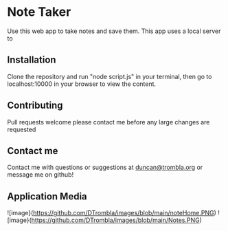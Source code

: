 # Note Taker
Use this web app to take notes and save them. 
This app uses a local server to 

## Installation

Clone the repository and run "node script.js" in your terminal, then go to localhost:10000 in your browser to view the content.

## Contributing
Pull requests welcome please contact me before any large changes are requested


## Contact me
Contact me with questions or suggestions at duncan@trombla.org or message me on github!

## Application Media
![image}(https://github.com/DTrombla/images/blob/main/noteHome.PNG)
![image}(https://github.com/DTrombla/images/blob/main/Notes.PNG)
